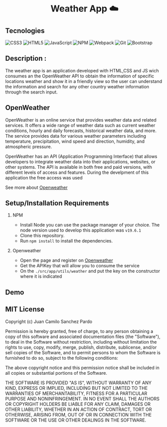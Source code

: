 <p align="center">
  <h1 align="center"> Weather App ☁️ </h1>
</p>


## Tecnologies
![CSS3](https://img.shields.io/badge/css3-%231572B6.svg?style=for-the-badge&logo=css3&logoColor=white)
![HTML5](https://img.shields.io/badge/html5-%23E34F26.svg?style=for-the-badge&logo=html5&logoColor=white)
![JavaScript](https://img.shields.io/badge/javascript-%23323330.svg?style=for-the-badge&logo=javascript&logoColor=%23F7DF1E)
![NPM](https://img.shields.io/badge/NPM-%23CB3837.svg?style=for-the-badge&logo=npm&logoColor=white)
![Webpack](https://img.shields.io/badge/webpack-%238DD6F9.svg?style=for-the-badge&logo=webpack&logoColor=black)
![Git](https://img.shields.io/badge/git-%23F05033.svg?style=for-the-badge&logo=git&logoColor=white)
![Bootstrap](https://img.shields.io/badge/bootstrap-%23563D7C.svg?style=for-the-badge&logo=bootstrap&logoColor=white)

## Description :
The weather app is an application developed with HTML,CSS and JS wich consumes an the OpenWeather API to obtain the information of specific locations weather and show
it in a friendly view so the user can understand the information and search for any other country weather information through the search input.

## OpenWeather
OpenWeather is an online service that provides weather data and related services. It offers a wide range of weather data such as current weather conditions, hourly and daily forecasts, historical weather data, and more. 
The service provides data for various weather parameters including temperature, precipitation, wind speed and direction, humidity, and atmospheric pressure.

OpenWeather has an API (Application Programming Interface) that allows developers to integrate weather data into their applications, websites, or other systems. 
The API is available in both free and paid versions, with different levels of access and features. During the develpment of this application the free access was used

See more about [Openweather](https://openweathermap.org/)

## Setup/Installation Requirements
 1. NPM
    * Install Node you can use the package manager of your choice. The node version used to develop this application was ```v19.6.1```
    * Clone this repository.
    * Run ```npm install``` to install the dependencies.
 
 2. Openweather
    * Open the page and register on [Openweather](https://openweathermap.org/)
    * Get the APIKey that will allow you to consume the service
    * On the ```./src/app/utils/weather``` and put the key on the constructor where it is indicated

## Demo
   
    
## MIT License

Copyright (c) Juan Camilo Sanchez Pardo

Permission is hereby granted, free of charge, to any person obtaining a copy
of this software and associated documentation files (the "Software"), to deal
in the Software without restriction, including without limitation the rights
to use, copy, modify, merge, publish, distribute, sublicense, and/or sell
copies of the Software, and to permit persons to whom the Software is
furnished to do so, subject to the following conditions:

The above copyright notice and this permission notice shall be included in all
copies or substantial portions of the Software.

THE SOFTWARE IS PROVIDED "AS IS", WITHOUT WARRANTY OF ANY KIND, EXPRESS OR
IMPLIED, INCLUDING BUT NOT LIMITED TO THE WARRANTIES OF MERCHANTABILITY,
FITNESS FOR A PARTICULAR PURPOSE AND NONINFRINGEMENT. IN NO EVENT SHALL THE
AUTHORS OR COPYRIGHT HOLDERS BE LIABLE FOR ANY CLAIM, DAMAGES OR OTHER
LIABILITY, WHETHER IN AN ACTION OF CONTRACT, TORT OR OTHERWISE, ARISING FROM,
OUT OF OR IN CONNECTION WITH THE SOFTWARE OR THE USE OR OTHER DEALINGS IN THE
SOFTWARE.
